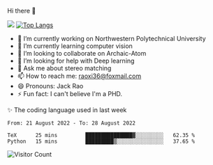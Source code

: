 Hi there 👋

![](https://github-readme-stats.vercel.app/api?username=Raohaocheng)
[![Top Langs](https://github-readme-stats.vercel.app/api/top-langs/?username=Raohaocheng&layout=compact)](https://github.com/anuraghazra/github-readme-stats)

- 🔭 I’m currently working on Northwestern Polytechnical University
- 🌱 I’m currently learning computer vision
- 👯 I’m looking to collaborate on Archaic-Atom
- 🤔 I’m looking for help with Deep learning
- 💬 Ask me about stereo matching
- 📫 How to reach me: raoxi36@foxmail.com
- 😄 Pronouns: Jack Rao
- ⚡ Fun fact: I can't believe I'm a PHD.

✨ The coding language used in last week
<!--START_SECTION:waka-->

```text
From: 21 August 2022 - To: 28 August 2022

TeX      25 mins         ███████████████▓░░░░░░░░░   62.35 %
Python   15 mins         █████████▒░░░░░░░░░░░░░░░   37.65 %
```

<!--END_SECTION:waka-->

![Visitor Count](https://profile-counter.glitch.me/Raohaocheng/count.svg)
